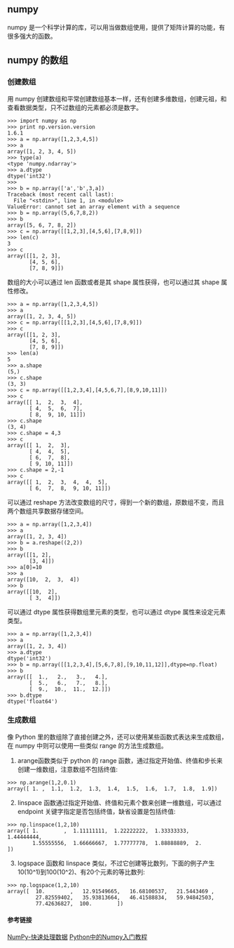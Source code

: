 ## numpy

numpy 是一个科学计算的库，可以用当做数组使用，提供了矩阵计算的功能，有很多强大的函数。

## numpy 的数组

### 创建数组

用 numpy 创建数组和平常创建数组基本一样，还有创建多维数组，创建元祖，和查看数据类型，只不过数组的元素都必须是数字。

```
>>> import numpy as np
>>> print np.version.version
1.6.1
>>> a = np.array([1,2,3,4,5])
>>> a
array([1, 2, 3, 4, 5])
>>> type(a)
<type 'numpy.ndarray'>
>>> a.dtype
dtype('int32')
>>>
>>> b = np.array(['a','b',3,a])
Traceback (most recent call last):
  File "<stdin>", line 1, in <module>
ValueError: cannot set an array element with a sequence
>>> b = np.array((5,6,7,8,2))
>>> b
array([5, 6, 7, 8, 2])
>>> c = np.array([[1,2,3],[4,5,6],[7,8,9]])
>>> len(c)
3
>>> c
array([[1, 2, 3],
       [4, 5, 6],
       [7, 8, 9]])
```

数组的大小可以通过 len 函数或者是其 shape 属性获得，也可以通过其 shape 属性修改。

```
>>> a = np.array([1,2,3,4,5])
>>> a
array([1, 2, 3, 4, 5])
>>> c = np.array([[1,2,3],[4,5,6],[7,8,9]])
>>> c
array([[1, 2, 3],
       [4, 5, 6],
       [7, 8, 9]])
>>> len(a)
5
>>> a.shape
(5,)
>>> c.shape
(3, 3)
>>> c = np.array([[1,2,3,4],[4,5,6,7],[8,9,10,11]])
>>> c
array([[ 1,  2,  3,  4],
       [ 4,  5,  6,  7],
       [ 8,  9, 10, 11]])
>>> c.shape
(3, 4)
>>> c.shape = 4,3
>>> c
array([[ 1,  2,  3],
       [ 4,  4,  5],
       [ 6,  7,  8],
       [ 9, 10, 11]])
>>> c.shape = 2,-1
>>> c
array([[ 1,  2,  3,  4,  4,  5],
       [ 6,  7,  8,  9, 10, 11]])
```

可以通过 reshape 方法改变数组的尺寸，得到一个新的数组，原数组不变，而且两个数组共享数据存储空间。

```
>>> a = np.array([1,2,3,4])
>>> a
array([1, 2, 3, 4])
>>> b = a.reshape((2,2))
>>> b
array([[1, 2],
       [3, 4]])
>>> a[0]=10
>>> a
array([10,  2,  3,  4])
>>> b
array([[10,  2],
       [ 3,  4]])
```

可以通过 dtype 属性获得数组里元素的类型，也可以通过 dtype 属性来设定元素类型。

```
>>> a = np.array([1,2,3,4])
>>> a
array([1, 2, 3, 4])
>>> a.dtype
dtype('int32')
>>> b = np.array([[1,2,3,4],[5,6,7,8],[9,10,11,12]],dtype=np.float)
>>> b
array([[  1.,   2.,   3.,   4.],
       [  5.,   6.,   7.,   8.],
       [  9.,  10.,  11.,  12.]])
>>> b.dtype
dtype('float64')
```

### 生成数组

像 Python 里的数组除了直接创建之外，还可以使用某些函数式表达来生成数组，在 numpy 中则可以使用一些类似 range 的方法生成数组。

1. arange函数类似于 python 的 range 函数，通过指定开始值、终值和步长来创建一维数组，注意数组不包括终值:

```
>>> np.arange(1,2,0.1)
array([ 1. ,  1.1,  1.2,  1.3,  1.4,  1.5,  1.6,  1.7,  1.8,  1.9])
```

2. linspace 函数通过指定开始值、终值和元素个数来创建一维数组，可以通过 endpoint 关键字指定是否包括终值，缺省设置是包括终值:

```
>>> np.linspace(1,2,10)
array([ 1.        ,  1.11111111,  1.22222222,  1.33333333,  1.44444444,
        1.55555556,  1.66666667,  1.77777778,  1.88888889,  2.        ])
```

3. logspace 函数和 linspace 类似，不过它创建等比数列，下面的例子产生10(10^1)到100(10^2)、有20个元素的等比数列:

```
>>> np.logspace(1,2,10)
array([  10.        ,   12.91549665,   16.68100537,   21.5443469 ,
         27.82559402,   35.93813664,   46.41588834,   59.94842503,
         77.42636827,  100.        ])
```


#### 参考链接

[NumPy-快速处理数据](http://old.sebug.net/paper/books/scipydoc/numpy_intro.html#)
[Python中的Numpy入门教程](http://www.jb51.net/article/49397.htm)